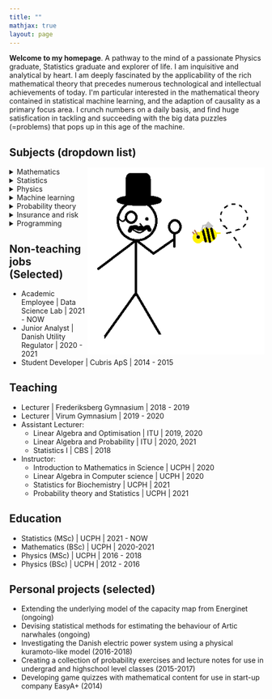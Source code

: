 ```yaml
---
title: ""
mathjax: true
layout: page
---
```

**Welcome to my homepage**.
A pathway to the mind of a passionate Physics graduate, Statistics graduate and explorer of life.
I am inquisitive and analytical by heart. I am deeply fascinated by the applicability of the rich mathematical theory that precedes numerous technological and intellectual achievements of today.
I'm particular interested in the mathematical theory contained in statistical machine learning, and the adaption of causality as a primary focus area. I crunch numbers on a daily basis,
and find huge satisfication in tackling and succeeding with the big data
puzzles (=problems) that pops up in this age of the machine.

## Subjects (dropdown list)
<img align="right" src="/assets/expl.png" width="350">

<details>
<summary>Mathematics</summary>
Linear Algebra, Multivariate analysis, Metric Spaces, Vector Spaces, Measure Theory
</details>
<details>
<summary>Statistics</summary>
Bayesian, Linear/Generalized/Mixed regression models, Missing values, Confounding-effects, Experimental design
</details>
<details>
<summary>Physics</summary>
Electrodynamics, Power flow models, Complex systems, General relativity, (Modern) quantum mechanics
</details>
<details>
<summary>Machine learning</summary>
SoA classification/regression algorithms, Hard/soft generalization bounds, Statistical learning, Preprocessing
</details>
<details>
<summary>Probability theory</summary>
Modelling, Simulations techniques, Distributional properties, Asymptotic/approximation theory
</details>
<details>
<summary>Insurance and risk</summary>
Insurtech, Future value calculations, Risk mitigation and reinsurance, Composite models
</details>
<details>
<summary>Programming</summary>
Python, R, SQL, Matlab, VBA, Maple, Stan
</details>

## Non-teaching jobs (Selected)
* Academic Employee &#124; Data Science Lab &#124; 2021 - NOW
* Junior Analyst &#124; Danish Utility Regulator &#124; 2020 - 2021
* Student Developer &#124; Cubris ApS &#124; 2014 - 2015

## Teaching
* Lecturer &#124; Frederiksberg Gymnasium &#124; 2018 - 2019
* Lecturer &#124; Virum Gymnasium &#124; 2019 - 2020
* Assistant Lecturer:
  * Linear Algebra and Optimisation &#124; ITU &#124; 2019, 2020
  * Linear Algebra and Probability &#124; ITU &#124; 2020, 2021
  * Statistics I &#124; CBS &#124; 2018
* Instructor:
  * Introduction to Mathematics in Science &#124; UCPH &#124; 2020
  * Linear Algebra in Computer science &#124; UCPH &#124; 2020
  * Statistics for Biochemistry &#124; UCPH &#124; 2021
  * Probability theory and Statistics &#124; UCPH &#124; 2021

## Education
* Statistics (MSc) &#124; UCPH &#124; 2021 - NOW
* Mathematics (BSc) &#124; UCPH &#124; 2020-2021
* Physics (MSc) &#124; UCPH &#124; 2016 - 2018
* Physics (BSc) &#124; UCPH &#124; 2012 - 2016

## Personal projects (selected)
* Extending the underlying model of the capacity map from Energinet (ongoing)
* Devising statistical methods for estimating the behaviour of Artic narwhales (ongoing)
* Investigating the Danish electric power system using a physical kuramoto-like model (2016-2018)
* Creating a collection of probability exercises and lecture notes for use in undergrad and highschool level classes (2015-2017)
* Developing game quizzes with mathematical content for use in start-up company EasyA+ (2014)

